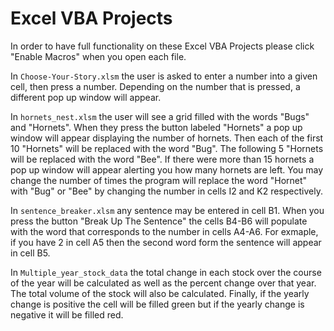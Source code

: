 # Excel VBA Projects
In order to have full functionality on these Excel VBA Projects please click "Enable Macros" when you open each file.

In `Choose-Your-Story.xlsm` the user is asked to enter a number into a given cell, then press a number. Depending on the number that is pressed, a different pop up window will appear.

In `hornets_nest.xlsm` the user will see a grid filled with the words "Bugs" and "Hornets". When they press the button labeled "Hornets" a pop up window will appear displaying the number of hornets. Then each of the first 10 "Hornets" will be replaced with the word "Bug". The following 5 "Hornets will be replaced with the word "Bee". If there were more than 15 hornets a pop up window will appear alerting you how many hornets are left. You may change the number of times the program will replace the word "Hornet" with "Bug" or "Bee" by changing the number in cells I2 and K2 respectively.

In `sentence_breaker.xlsm` any sentence may be entered in cell B1. When you press the button "Break Up The Sentence" the cells B4-B6 will populate with the word that corresponds to the number in cells A4-A6. For exmaple, if you have 2 in cell A5 then the second word form the sentence will appear in cell B5.

In `Multiple_year_stock_data` the total change in each stock over the course of the year will be calculated as well as the percent change over that year. The total volume of the stock will also be calculated. Finally, if the yearly change is positive the cell will be filled green but if the yearly change is negative it will be filled red.